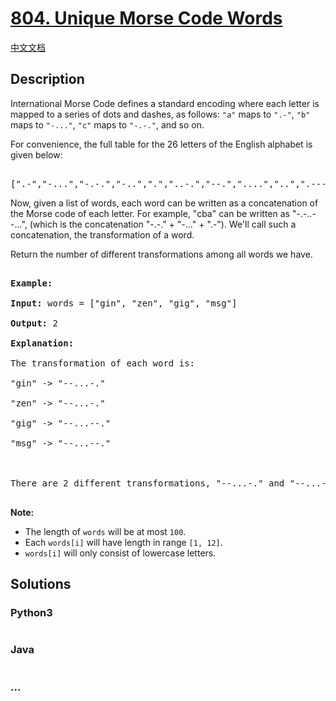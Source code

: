 # [804. Unique Morse Code Words](https://leetcode.com/problems/unique-morse-code-words)

[中文文档](/solution/0800-0899/0804.Unique%20Morse%20Code%20Words/README.md)

## Description

<p>International Morse Code defines a standard encoding where each letter is mapped to a series of dots and dashes, as follows: <code>&quot;a&quot;</code> maps to <code>&quot;.-&quot;</code>, <code>&quot;b&quot;</code> maps to <code>&quot;-...&quot;</code>, <code>&quot;c&quot;</code> maps to <code>&quot;-.-.&quot;</code>, and so on.</p>

<p>For convenience, the full table for the 26 letters of the English alphabet is given below:</p>

<pre>

[&quot;.-&quot;,&quot;-...&quot;,&quot;-.-.&quot;,&quot;-..&quot;,&quot;.&quot;,&quot;..-.&quot;,&quot;--.&quot;,&quot;....&quot;,&quot;..&quot;,&quot;.---&quot;,&quot;-.-&quot;,&quot;.-..&quot;,&quot;--&quot;,&quot;-.&quot;,&quot;---&quot;,&quot;.--.&quot;,&quot;--.-&quot;,&quot;.-.&quot;,&quot;...&quot;,&quot;-&quot;,&quot;..-&quot;,&quot;...-&quot;,&quot;.--&quot;,&quot;-..-&quot;,&quot;-.--&quot;,&quot;--..&quot;]</pre>

<p>Now, given a list of words, each word can be written as a concatenation of the Morse code of each letter. For example, &quot;cba&quot; can be written as &quot;-.-..--...&quot;, (which is the concatenation &quot;-.-.&quot; + &quot;-...&quot; + &quot;.-&quot;). We&#39;ll call such a concatenation, the transformation&nbsp;of a word.</p>

<p>Return the number of different transformations among all words we have.</p>

<pre>

<strong>Example:</strong>

<strong>Input:</strong> words = [&quot;gin&quot;, &quot;zen&quot;, &quot;gig&quot;, &quot;msg&quot;]

<strong>Output:</strong> 2

<strong>Explanation: </strong>

The transformation of each word is:

&quot;gin&quot; -&gt; &quot;--...-.&quot;

&quot;zen&quot; -&gt; &quot;--...-.&quot;

&quot;gig&quot; -&gt; &quot;--...--.&quot;

&quot;msg&quot; -&gt; &quot;--...--.&quot;



There are 2 different transformations, &quot;--...-.&quot; and &quot;--...--.&quot;.

</pre>

<p><strong>Note:</strong></p>

<ul>
    <li>The length of <code>words</code> will be at most <code>100</code>.</li>
    <li>Each <code>words[i]</code> will have length in range <code>[1, 12]</code>.</li>
    <li><code>words[i]</code> will only consist of lowercase letters.</li>
</ul>

## Solutions

<!-- tabs:start -->

### **Python3**

```python

```

### **Java**

```java

```

### **...**

```

```

<!-- tabs:end -->
